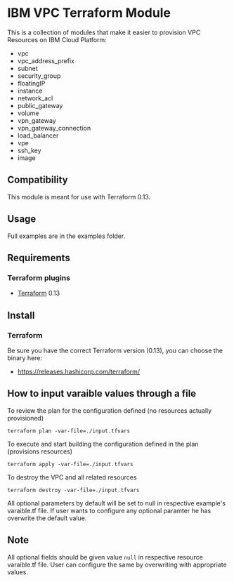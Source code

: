 # IBM VPC Terraform Module

This is a collection of modules that make it easier to provision VPC Resources on IBM Cloud Platform:

* vpc
* vpc_address_prefix
* subnet
* security_group
* floatingIP
* instance
* network_acl
* public_gateway
* volume
* vpn_gateway
* vpn_gateway_connection
* load_balancer
* vpe
* ssh_key
* image

## Compatibility

This module is meant for use with Terraform 0.13.

## Usage

Full examples are in the examples folder.

## Requirements

### Terraform plugins

- [Terraform](https://www.terraform.io/downloads.html) 0.13
## Install

### Terraform

Be sure you have the correct Terraform version (0.13), you can choose the binary here:
- https://releases.hashicorp.com/terraform/

## How to input varaible values through a file

To review the plan for the configuration defined (no resources actually provisioned)

`terraform plan -var-file=./input.tfvars`

To execute and start building the configuration defined in the plan (provisions resources)

`terraform apply -var-file=./input.tfvars`

To destroy the VPC and all related resources

`terraform destroy -var-file=./input.tfvars`

All optional parameters by default will be set to null in respective example's varaible.tf file. If user wants to configure any optional paramter he has overwrite the default value.

## Note

All optional fields should be given value `null` in respective resource varaible.tf file. User can configure the same by overwriting with appropriate values.
